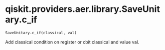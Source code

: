 # qiskit.providers.aer.library.SaveUnitary.c\_if

`SaveUnitary.c_if(classical, val)`

Add classical condition on register or cbit classical and value val.

